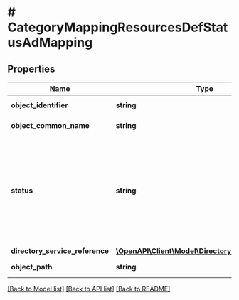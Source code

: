 # # CategoryMappingResourcesDefStatusAdMapping

## Properties

Name | Type | Description | Notes
------------ | ------------- | ------------- | -------------
**object_identifier** | **string** | The objectGUID for the object in AD. | [optional]
**object_common_name** | **string** | The CN for the mapped object in AD. | [optional] [readonly]
**status** | **string** | Whether the mapping is usable or not; USABLE means it is usable. DELETED means the mapped object has been removed from AD, and DIRECTORY_NOT_CONFIGURED means either the directory service the mapping references has been removed or that directory service is not currently in use for identity categorization. | [optional] [readonly]
**directory_service_reference** | [**\OpenAPI\Client\Model\DirectoryServiceReference**](DirectoryServiceReference.md) |  | [optional]
**object_path** | **string** | The path for the mapped object in AD. | [optional] [readonly]

[[Back to Model list]](../../README.md#models) [[Back to API list]](../../README.md#endpoints) [[Back to README]](../../README.md)
